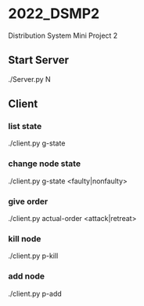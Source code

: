 # 2022_DSMP2
Distribution System Mini Project 2

## Start Server 
./Server.py N 

## Client 

### list state 
./client.py g-state 

### change node state 
./client.py g-state <ID> <faulty|nonfaulty>

### give order 
./client.py actual-order <attack|retreat>

### kill node 
./client.py p-kill <ID>

### add node 
./client.py p-add <N>


